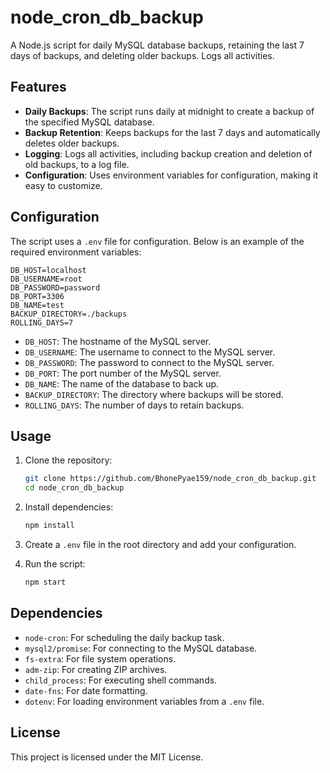 # node_cron_db_backup

A Node.js script for daily MySQL database backups, retaining the last 7 days of backups, and deleting older backups. Logs all activities.

## Features

- **Daily Backups**: The script runs daily at midnight to create a backup of the specified MySQL database.
- **Backup Retention**: Keeps backups for the last 7 days and automatically deletes older backups.
- **Logging**: Logs all activities, including backup creation and deletion of old backups, to a log file.
- **Configuration**: Uses environment variables for configuration, making it easy to customize.

## Configuration

The script uses a `.env` file for configuration. Below is an example of the required environment variables:

```properties
DB_HOST=localhost
DB_USERNAME=root
DB_PASSWORD=password
DB_PORT=3306
DB_NAME=test
BACKUP_DIRECTORY=./backups
ROLLING_DAYS=7
```

- `DB_HOST`: The hostname of the MySQL server.
- `DB_USERNAME`: The username to connect to the MySQL server.
- `DB_PASSWORD`: The password to connect to the MySQL server.
- `DB_PORT`: The port number of the MySQL server.
- `DB_NAME`: The name of the database to back up.
- `BACKUP_DIRECTORY`: The directory where backups will be stored.
- `ROLLING_DAYS`: The number of days to retain backups.

## Usage

1. Clone the repository:
    ```sh
    git clone https://github.com/BhonePyae159/node_cron_db_backup.git
    cd node_cron_db_backup
    ```

2. Install dependencies:
    ```sh
    npm install
    ```

3. Create a `.env` file in the root directory and add your configuration.

4. Run the script:
    ```sh
    npm start
    ```

## Dependencies

- `node-cron`: For scheduling the daily backup task.
- `mysql2/promise`: For connecting to the MySQL database.
- `fs-extra`: For file system operations.
- `adm-zip`: For creating ZIP archives.
- `child_process`: For executing shell commands.
- `date-fns`: For date formatting.
- `dotenv`: For loading environment variables from a `.env` file.

## License

This project is licensed under the MIT License.
